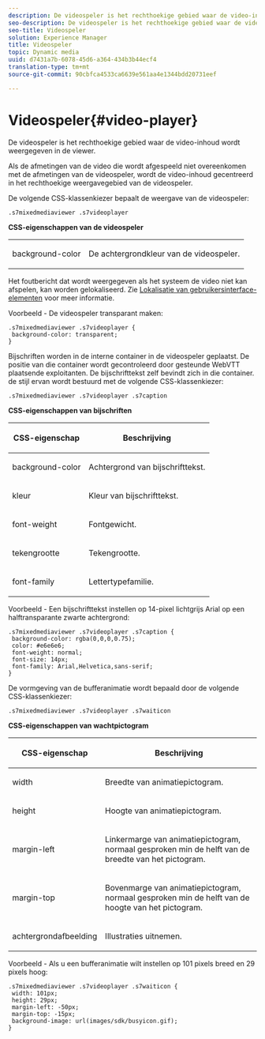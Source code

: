 ```yaml
---
description: De videospeler is het rechthoekige gebied waar de video-inhoud wordt weergegeven in de viewer.
seo-description: De videospeler is het rechthoekige gebied waar de video-inhoud wordt weergegeven in de viewer.
seo-title: Videospeler
solution: Experience Manager
title: Videospeler
topic: Dynamic media
uuid: d7431a7b-6078-45d6-a364-434b3b44ecf4
translation-type: tm+mt
source-git-commit: 90cbfca4533ca6639e561aa4e1344bdd20731eef

---
```



# Videospeler{#video-player}

De videospeler is het rechthoekige gebied waar de video-inhoud wordt weergegeven in de viewer.

<!--<a id="section_061E550C1C1D4DB2BD663A898895B38C"></a>-->

Als de afmetingen van de video die wordt afgespeeld niet overeenkomen met de afmetingen van de videospeler, wordt de video-inhoud gecentreerd in het rechthoekige weergavegebied van de videospeler.

De volgende CSS-klassenkiezer bepaalt de weergave van de videospeler:

```
.s7mixedmediaviewer .s7videoplayer
```

**CSS-eigenschappen van de videospeler**

<table id="table_C48C56E696304C9BAFEE71BA9EA9A174"> 
 <tbody> 
  <tr> 
   <td colname="col1"> <p> <span class="codeph"> background-color </span> </p> </td> 
   <td colname="col2"> <p> De achtergrondkleur van de videospeler. </p> </td> 
  </tr> 
 </tbody> 
</table>

Het foutbericht dat wordt weergegeven als het systeem de video niet kan afspelen, kan worden gelokaliseerd. Zie [Lokalisatie van gebruikersinterface-elementen](../../../c-html5-s7-aem-asset-viewers/c-html5-mixedmedia-viewer-about/c-html5-mixedmedia-viewer-localization.md#concept-16262b8096474d6c9c018c3e99110dd1) voor meer informatie.

Voorbeeld - De videospeler transparant maken:

```
.s7mixedmediaviewer .s7videoplayer { 
 background-color: transparent; 
}
```

Bijschriften worden in de interne container in de videospeler geplaatst. De positie van die container wordt gecontroleerd door gesteunde WebVTT plaatsende exploitanten. De bijschrifttekst zelf bevindt zich in die container. de stijl ervan wordt bestuurd met de volgende CSS-klassenkiezer:

```
.s7mixedmediaviewer .s7videoplayer .s7caption
```

**CSS-eigenschappen van bijschriften**

<table id="table_5417B0C0343747649502629F43DF231A"> 
 <thead> 
  <tr> 
   <th colname="col1" class="entry"> <p>CSS-eigenschap </p> </th> 
   <th colname="col2" class="entry"> <p>Beschrijving </p> </th> 
  </tr> 
 </thead>
 <tbody> 
  <tr> 
   <td colname="col1"> <p> <span class="codeph"> background-color </span> </p> </td> 
   <td colname="col2"> <p>Achtergrond van bijschrifttekst. </p> </td> 
  </tr> 
  <tr> 
   <td colname="col1"> <p> <span class="codeph"> kleur </span> </p> </td> 
   <td colname="col2"> <p>Kleur van bijschrifttekst. </p> </td> 
  </tr> 
  <tr> 
   <td colname="col1"> <p> <span class="codeph"> font-weight </span> </p> </td> 
   <td colname="col2"> <p>Fontgewicht. </p> </td> 
  </tr> 
  <tr> 
   <td colname="col1"> <p> <span class="codeph"> tekengrootte </span> </p> </td> 
   <td colname="col2"> <p>Tekengrootte. </p> </td> 
  </tr> 
  <tr> 
   <td colname="col1"> <p> <span class="codeph"> font-family </span> </p> </td> 
   <td colname="col2"> <p>Lettertypefamilie. </p> </td> 
  </tr> 
 </tbody> 
</table>

Voorbeeld - Een bijschrifttekst instellen op 14-pixel lichtgrijs Arial op een halftransparante zwarte achtergrond:

```
.s7mixedmediaviewer .s7videoplayer .s7caption { 
 background-color: rgba(0,0,0,0.75); 
 color: #e6e6e6; 
 font-weight: normal; 
 font-size: 14px; 
 font-family: Arial,Helvetica,sans-serif; 
}
```

De vormgeving van de bufferanimatie wordt bepaald door de volgende CSS-klassenkiezer:

```
.s7mixedmediaviewer .s7videoplayer .s7waiticon
```

**CSS-eigenschappen van wachtpictogram**

<table id="table_8DB41A0FF2A746F78B763564C4F3EBE0"> 
 <thead> 
  <tr> 
   <th colname="col1" class="entry"> <p>CSS-eigenschap </p> </th> 
   <th colname="col2" class="entry"> <p>Beschrijving </p> </th> 
  </tr> 
 </thead>
 <tbody> 
  <tr> 
   <td colname="col1"> <p> <span class="codeph"> width </span> </p> </td> 
   <td colname="col2"> <p> Breedte van animatiepictogram. </p> </td> 
  </tr> 
  <tr> 
   <td colname="col1"> <p> <span class="codeph"> height </span> </p> </td> 
   <td colname="col2"> <p> Hoogte van animatiepictogram. </p> </td> 
  </tr> 
  <tr> 
   <td colname="col1"> <p> <span class="codeph"> margin-left </span> </p> </td> 
   <td colname="col2"> <p> Linkermarge van animatiepictogram, normaal gesproken min de helft van de breedte van het pictogram. </p> </td> 
  </tr> 
  <tr> 
   <td colname="col1"> <p> <span class="codeph"> margin-top </span> </p> </td> 
   <td colname="col2"> <p> Bovenmarge van animatiepictogram, normaal gesproken min de helft van de hoogte van het pictogram. </p> </td> 
  </tr> 
  <tr> 
   <td colname="col1"> <p> <span class="codeph"> achtergrondafbeelding </span> </p> </td> 
   <td colname="col2"> <p> Illustraties uitnemen. </p> </td> 
  </tr> 
 </tbody> 
</table>

Voorbeeld - Als u een bufferanimatie wilt instellen op 101 pixels breed en 29 pixels hoog:

```
.s7mixedmediaviewer .s7videoplayer .s7waiticon { 
 width: 101px; 
 height: 29px; 
 margin-left: -50px; 
 margin-top: -15px; 
 background-image: url(images/sdk/busyicon.gif); 
}
```

